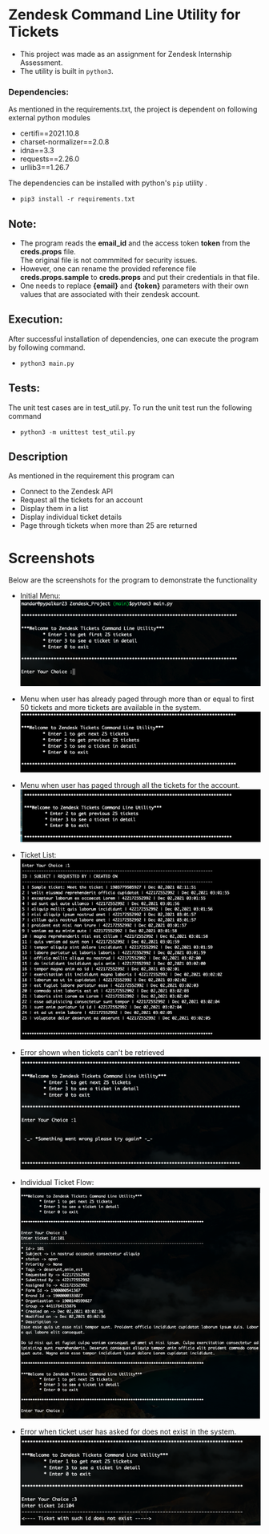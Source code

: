 # Zendesk Command Line Utility for Tickets

- This project was made as an assignment for Zendesk Internship Assessment.
- The utility is built in `python3`.

### Dependencies:
As mentioned in the requirements.txt, the project is dependent on following external python modules
*  certifi==2021.10.8
* charset-normalizer==2.0.8
* idna==3.3
* requests==2.26.0
* urllib3==1.26.7


The dependencies can be installed with python's `pip` utility .  
* `pip3 install -r requirements.txt`   

## Note:
- The program reads the **__email_id__** and the access token **__token__** from the **__creds.props__** file.  
The original file is not commmited for security issues. 
- However, one can rename the provided reference file **__creds.props.sample__** to **__creds.props__** and put their credentials in that file.
-  One needs to replace **__{email}__** and **__{token}__** parameters with their own values that are associated with their zendesk account.

## Execution:
After successful installation of dependencies, one can execute the program by following command.
* `python3 main.py`

## Tests:
The unit test cases are in test_util.py. To run the unit test run the following command
* `python3 -m unittest test_util.py`

## Description
As mentioned in the requirement this program can 
- Connect to the Zendesk API
- Request all the tickets for an account
- Display them in a list
- Display individual ticket details
- Page through tickets when more than 25 are returned

# Screenshots
Below are the screenshots for the program to demonstrate the functionality

- Initial Menu:   
![initial_menu](https://github.com/pypalkar23/Zendesk_Project/blob/main/images/first_menu.png)

- Menu when user has already paged through more than or equal to first 50 tickets and more tickets are available in the system.  
![next_menu](https://github.com/pypalkar23/Zendesk_Project/blob/main/images/next_menu.png)

- Menu when user has paged through all the tickets for the account.
![last_menu](https://github.com/pypalkar23/Zendesk_Project/blob/main/images/last_menu.png)

- Ticket List:   
![ticket_list](https://github.com/pypalkar23/Zendesk_Project/blob/main/images/ticket_list.png)

- Error shown when tickets can't be retrieved  
![error_shown](https://github.com/pypalkar23/Zendesk_Project/blob/main/images/Error.png)

- Individual Ticket Flow:  
![individual_ticket](https://github.com/pypalkar23/Zendesk_Project/blob/main/images/ticket_display.png)

- Error when ticket user has asked for does not exist in the system.  
![ticket_not_available](https://github.com/pypalkar23/Zendesk_Project/blob/main/images/ticket_does_not_exist.png)

